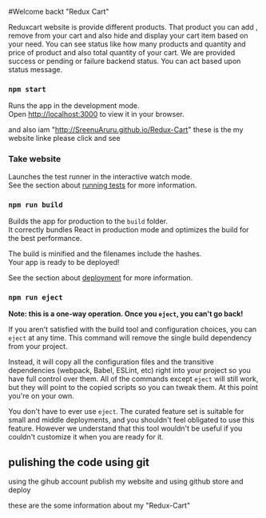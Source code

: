 #Welcome backt "Redux Cart"

Reduxcart website is provide different products. That product you can add , remove from your cart and also hide and display your cart item based on your need. You can see status like how many products and quantity and price of product and also total quantity of your cart. We are provided success or pending or failure backend status. You can act based upon status message.

### `npm start`

Runs the app in the development mode.\
Open [http://localhost:3000](http://localhost:3000) to view it in your browser.

and also iam "http://SreenuAruru.github.io/Redux-Cart" these is the my website linke please click and see

### Take website

Launches the test runner in the interactive watch mode.\
See the section about [running tests](https://SreenuAruru.github.io/Redux-Cart) for more information.

### `npm run build`

Builds the app for production to the `build` folder.\
It correctly bundles React in production mode and optimizes the build for the best performance.

The build is minified and the filenames include the hashes.\
Your app is ready to be deployed!

See the section about [deployment](https://facebook.github.io/create-react-app/docs/deployment) for more information.

### `npm run eject`

**Note: this is a one-way operation. Once you `eject`, you can't go back!**

If you aren't satisfied with the build tool and configuration choices, you can `eject` at any time. This command will remove the single build dependency from your project.

Instead, it will copy all the configuration files and the transitive dependencies (webpack, Babel, ESLint, etc) right into your project so you have full control over them. All of the commands except `eject` will still work, but they will point to the copied scripts so you can tweak them. At this point you're on your own.

You don't have to ever use `eject`. The curated feature set is suitable for small and middle deployments, and you shouldn't feel obligated to use this feature. However we understand that this tool wouldn't be useful if you couldn't customize it when you are ready for it.

## pulishing the code using git

using the gihub account publish my website and using github store and deploy

these are the some information about my "Redux-Cart"
